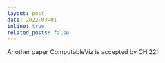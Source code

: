 ```yaml
---
layout: post
date: 2022-03-01
inline: true
related_posts: false
---
```


Another paper ComputableViz is accepted by CHI22!